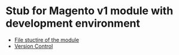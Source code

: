 # Stub for Magento v1 module with development environment


* [File stuctire of the module](./module_struct.md)
* [Version Control](./version_control.md)
